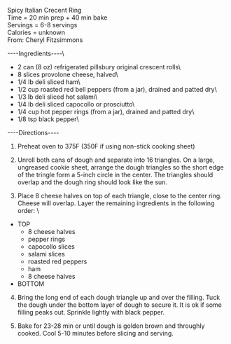Spicy Italian Crecent Ring \
Time = 20 min prep + 40 min bake\
Servings = 6-8 servings\
Calories = unknown\
From: Cheryl Fitzsimmons

----Ingredients----\
- 2 can (8 oz) refrigerated pillsbury original crescent rolls\
- 8 slices provolone cheese, halved\
- 1/4 lb deli sliced ham\
- 1/2 cup roasted red bell peppers (from a jar), drained and patted dry\
- 1/3 lb deli sliced hot salami\
- 1/4 lb deli sliced capocollo or prosciutto\
- 1/4 cup hot pepper rings (from a jar), drained and patted dry\
- 1/8 tsp black pepper\


----Directions----

1. Preheat oven to 375F (350F if using non-stick cooking sheet)

2. Unroll both cans of dough and separate into 16 triangles. On a large, ungreased cookie sheet, arrange the dough triangles so the short edge of the tringle form a 5-inch circle in the center. The triangles should overlap and the dough ring should look like the sun. 

3. Place 8 cheese halves on top of each triangle, close to the center ring. Cheese will overlap. Layer the remaining ingredients in the following order: \
- TOP
  - 8 cheese halves
  - pepper rings
  - capocollo slices
  - salami slices
  - roasted red peppers
  - ham
  - 8 cheese halves
- BOTTOM

4. Bring the long end of each dough triangle up and over the filling. Tuck the dough under the bottom layer of dough to secure it. It is ok if some filling peaks out. Sprinkle lightly with black pepper. 

5. Bake for 23-28 min or until dough is golden brown and throughly cooked. Cool 5-10 minutes before slicing and serving. 
